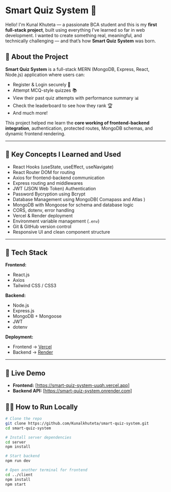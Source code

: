 # Smart Quiz System 🎯

Hello! I'm Kunal Khuteta — a passionate BCA student and this is my **first full-stack project**, built using everything I’ve learned so far in web development. I wanted to create something real, meaningful, and technically challenging — and that’s how **Smart Quiz System** was born.

## 🚀 About the Project

**Smart Quiz System** is a full-stack MERN (MongoDB, Express, React, Node.js) application where users can:
- Register & Login securely 🔐
- Attempt MCQ-style quizzes 📚
- View their past quiz attempts with performance summary 📊
- Check the leaderboard to see how they rank 🏆
- And much more!

This project helped me learn the **core working of frontend-backend integration**, authentication, protected routes, MongoDB schemas, and dynamic frontend rendering.

---

## 🧠 Key Concepts I Learned and Used

- React Hooks (useState, useEffect, useNavigate)
- React Router DOM for routing
- Axios for frontend-backend communication
- Express routing and middlewares
- JWT (JSON Web Token) Authentication
- Password Bycryption using Bcrypt
- Database Management using MongoDB( Comapass and Atlas )
- MongoDB with Mongoose for schema and database logic
- CORS, dotenv, error handling
- Vercel & Render deployment
- Environment variable management (`.env`)
- Git & GitHub version control
- Responsive UI and clean component structure

---

## 🧩 Tech Stack

**Frontend:**  
- React.js  
- Axios  
- Tailwind CSS / CSS3

**Backend:**  
- Node.js  
- Express.js  
- MongoDB + Mongoose  
- JWT  
- dotenv

**Deployment:**  
- Frontend → [Vercel](https://vercel.com)  
- Backend → [Render](https://render.com)

---

## 🔗 Live Demo

- **Frontend:** [https://smart-quiz-system-uuqh.vercel.app]
- **Backend API:** [https://smart-quiz-system.onrender.com]


## 🧑‍💻 How to Run Locally

```bash
# Clone the repo
git clone https://github.com/Kunalkhuteta/smart-quiz-system.git
cd smart-quiz-system

# Install server dependencies
cd server
npm install

# Start backend
npm run dev

# Open another terminal for frontend
cd ../client
npm install
npm start
